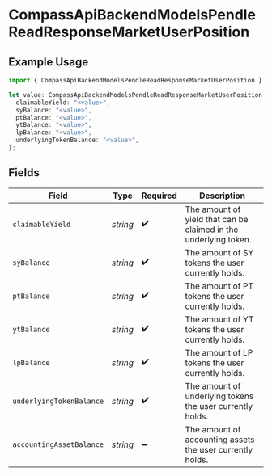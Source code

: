 # CompassApiBackendModelsPendleReadResponseMarketUserPosition

## Example Usage

```typescript
import { CompassApiBackendModelsPendleReadResponseMarketUserPosition } from "@compass-labs/api-sdk/models/components";

let value: CompassApiBackendModelsPendleReadResponseMarketUserPosition = {
  claimableYield: "<value>",
  syBalance: "<value>",
  ptBalance: "<value>",
  ytBalance: "<value>",
  lpBalance: "<value>",
  underlyingTokenBalance: "<value>",
};
```

## Fields

| Field                                                            | Type                                                             | Required                                                         | Description                                                      |
| ---------------------------------------------------------------- | ---------------------------------------------------------------- | ---------------------------------------------------------------- | ---------------------------------------------------------------- |
| `claimableYield`                                                 | *string*                                                         | :heavy_check_mark:                                               | The amount of yield that can be claimed in the underlying token. |
| `syBalance`                                                      | *string*                                                         | :heavy_check_mark:                                               | The amount of SY tokens the user currently holds.                |
| `ptBalance`                                                      | *string*                                                         | :heavy_check_mark:                                               | The amount of PT tokens the user currently holds.                |
| `ytBalance`                                                      | *string*                                                         | :heavy_check_mark:                                               | The amount of YT tokens the user currently holds.                |
| `lpBalance`                                                      | *string*                                                         | :heavy_check_mark:                                               | The amount of LP tokens the user currently holds.                |
| `underlyingTokenBalance`                                         | *string*                                                         | :heavy_check_mark:                                               | The amount of underlying tokens the user currently holds.        |
| `accountingAssetBalance`                                         | *string*                                                         | :heavy_minus_sign:                                               | The amount of accounting assets the user currently holds.        |